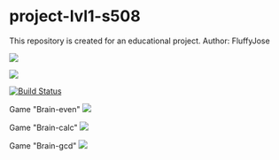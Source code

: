 # project-lvl1-s508
This repository is created for an educational project. 
Author: FluffyJose

<a href="https://codeclimate.com/github/FluffyJose/project-lvl1-s508/maintainability"><img src="https://api.codeclimate.com/v1/badges/3a3a2c6994d6883b9f5a/maintainability" /></a>

<a href="https://codeclimate.com/github/FluffyJose/project-lvl1-s508/test_coverage"><img src="https://api.codeclimate.com/v1/badges/3a3a2c6994d6883b9f5a/test_coverage" /></a>

[![Build Status](https://travis-ci.org/FluffyJose/project-lvl1-s508.svg?branch=master)](https://travis-ci.org/FluffyJose/project-lvl1-s508)

Game "Brain-even"
<a href="https://asciinema.org/a/uPoW7qkSNII4kxSDAfKUIXzyD" target="_blank"><img src="https://asciinema.org/a/uPoW7qkSNII4kxSDAfKUIXzyD.svg" /></a>

Game "Brain-calc"
<a href="https://asciinema.org/a/nFRkk4d5rMBOiT3KJUIOGem5T" target="_blank"><img src="https://asciinema.org/a/nFRkk4d5rMBOiT3KJUIOGem5T.svg" /></a>

Game "Brain-gcd"
<a href="https://asciinema.org/a/Yw4w4tcnqxxuOPgEHOiYsrM40" target="_blank"><img src="https://asciinema.org/a/Yw4w4tcnqxxuOPgEHOiYsrM40.svg" /></a>